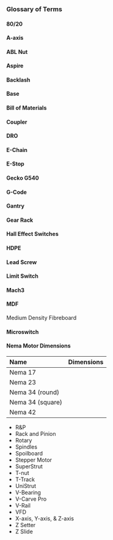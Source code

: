 ### Glossary of Terms

#### 80/20

#### A-axis

#### ABL Nut
#### Aspire
#### Backlash
#### Base
#### Bill of Materials
#### Coupler
#### DRO
#### E-Chain
#### E-Stop
#### Gecko G540
#### G-Code
#### Gantry
#### Gear Rack
#### Hall Effect Switches
#### HDPE
#### Lead Screw
#### Limit Switch
#### Mach3
#### MDF
Medium Density Fibreboard
#### Microswitch
#### Nema Motor Dimensions
|Name | Dimensions|
|:-----------------|:-----------
| Nema 17 |
| Nema 23 |
| Nema 34 (round) |
| Nema 34 (square) |
| Nema 42 |
  - R&P
  - Rack and Pinion
  - Rotary
  - Spindles
  - Spoilboard
  - Stepper Motor
  - SuperStrut
  - T-nut
  - T-Track
  - UniStrut
  - V-Bearing
  - V-Carve Pro
  - V-Rail
  - VFD
  - X-axis, Y-axis, & Z-axis
  - Z Setter
  - Z Slide
